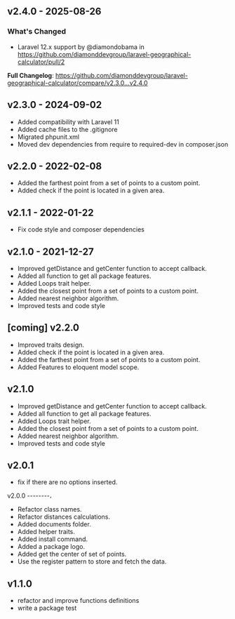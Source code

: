 ## v2.4.0 - 2025-08-26

### What's Changed

* Laravel 12.x support by @diamondobama in https://github.com/diamonddevgroup/laravel-geographical-calculator/pull/2

**Full Changelog**: https://github.com/diamonddevgroup/laravel-geographical-calculator/compare/v2.3.0...v2.4.0

## v2.3.0 - 2024-09-02

- Added compatibility with Laravel 11
- Added cache files to the .gitignore
- Migrated phpunit.xml
- Moved dev dependencies from require to required-dev in composer.json

## v2.2.0 - 2022-02-08

- Added the farthest point from a set of points to a custom point.
- Added check if the point is located in a given area.

## v2.1.1 - 2022-01-22

- Fix code style and composer dependencies

## v2.1.0 - 2021-12-27

- Improved getDistance and getCenter function to accept callback.
- Added all function to get all package features.
- Added Loops trait helper.
- Added the closest point from a set of points to a custom point.
- Added nearest neighbor algorithm.
- Improved tests and code style

## [coming] v2.2.0

- Improved traits design.
- Added check if the point is located in a given area.
- Added the farthest point from a set of points to a custom point.
- Added Features to eloquent model scope.

## v2.1.0

- Improved getDistance and getCenter function to accept callback.
- Added all function to get all package features.
- Added Loops trait helper.
- Added the closest point from a set of points to a custom point.
- Added nearest neighbor algorithm.
- Improved tests and code style

## v2.0.1

- fix if there are no options inserted.

v2.0.0
--------،

- Refactor class names.
- Refactor distances calculations.
- Added documents folder.
- Added helper traits.
- Added install command.
- Added a package logo.
- Added get the center of set of points.
- Use the register pattern to store and fetch the data.

## v1.1.0

- refactor and improve functions definitions
- write a package test
